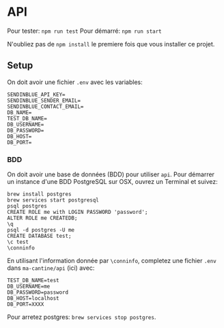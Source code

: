 # API

Pour tester: `npm run test`
Pour démarré: `npm run start`

N'oubliez pas de `npm install` le premiere fois que vous installer ce projet.

## Setup

On doit avoir une fichier `.env` avec les variables:

```
SENDINBLUE_API_KEY=
SENDINBLUE_SENDER_EMAIL=
SENDINBLUE_CONTACT_EMAIL=
DB_NAME=
TEST_DB_NAME=
DB_USERNAME=
DB_PASSWORD=
DB_HOST=
DB_PORT=
```

### BDD

On doit avoir une base de données (BDD) pour utiliser `api`. Pour démarrer un instance d'une BDD PostgreSQL sur OSX, ouvrez un Terminal et suivez:

```
brew install postgres
brew services start postgresql
psql postgres
CREATE ROLE me with LOGIN PASSWORD 'password';
ALTER ROLE me CREATEDB;
\q
psql -d postgres -U me
CREATE DATABASE test;
\c test
\conninfo
```

En utilisant l'information donnée par `\conninfo`, completez une fichier `.env` dans `ma-cantine/api` (ici) avec:

```
TEST_DB_NAME=test
DB_USERNAME=me
DB_PASSWORD=password
DB_HOST=localhost
DB_PORT=XXXX
```

Pour arretez postgres: `brew services stop postgres`.
